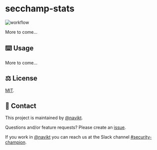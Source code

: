# secchamp-stats

![workflow](https://github.com/nais/secchamp-stats/actions/workflows/main.yaml/badge.svg)

More to come...

## ⌨️ Usage

More to come...

## ⚖️ License
[MIT](LICENSE).

## 👥 Contact

This project is maintained by [@navikt](https://github.com/navikt).

Questions and/or feature requests? Please create an [issue](https://github.com/navikt/secchamp-stats/issues).

If you work in [@navikt](https://github.com/navikt) you can reach us at the Slack channel [#security-champion](https://nav-it.slack.com/archives/CN8N938K1).



